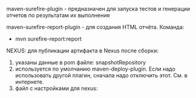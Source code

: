 maven-surefire-plugin - предназначен для запуска тестов и генерации отчетов по результатам их выполнения

maven-surefire-report-plugin - для создания HTML отчёта.
Команда:
- mvn surefire-report:report

NEXUS:
для публикации артифакта в Nexus после сборки:
1. указаны данные в pom файле: snapshotRepository
2. используется по умолчанию maven-deploy-plugin. Если надо использовать другой плагин, сначала надо отключить этот. См. в интернете.
3. файл с настройками для nexus: 